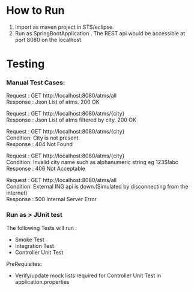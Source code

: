# How to Run
1. Import as maven project in STS/eclipse.
2. Run as SpringBootApplication . The REST api would be accessible at port 8080 on the localhost

# Testing

### Manual Test Cases:
Request : GET http://localhost:8080/atms/all  
Response : Json List of atms. 200 OK

Request : GET http://localhost:8080/atms/{city}  
Response : Json List of atms filtered by city. 200 OK

Request : GET http://localhost:8080/atms/{city}  
Condition: City is not present.  
Response : 404 Not Found

Request : GET http://localhost:8080/atms/{city}  
Condition: Invalid city name such as alphanumeric string eg 123$!abc  
Response : 406 Not Acceptable

Request : GET http://localhost:8080/atms/all  
Condition: External ING api is down.(Simulated by disconnecting from the internet)  
Response : 500 Internal Server Error

### Run as > JUnit test
The following Tests will run :
- Smoke Test
- Integration Test
- Controller Unit Test

PreRequisites:  
- Verify/update mock lists required for Controller Unit Test in application.properties
